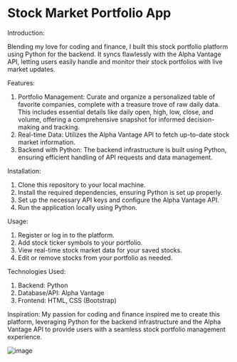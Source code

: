<h1>Stock Market Portfolio App</h1>

Introduction: 
<p> Blending my love for coding and finance, I built this stock portfolio platform using Python for the backend. It syncs flawlessly with the Alpha Vantage API, letting users easily handle and monitor their stock portfolios with live market updates.</p>

Features:
1. Portfolio Management: Curate and organize a personalized table of favorite companies, complete with a treasure trove of raw daily data. This includes essential details like daily open, high, low, close, and volume, offering a comprehensive snapshot for informed decision-making and tracking.<br/>
2. Real-time Data: Utilizes the Alpha Vantage API to fetch up-to-date stock market information.<br/>
3. Backend with Python: The backend infrastructure is built using Python, ensuring efficient handling of API requests and data management.

Installation:
1.	Clone this repository to your local machine.
2.	Install the required dependencies, ensuring Python is set up properly.
3.	Set up the necessary API keys and configure the Alpha Vantage API.
4.	Run the application locally using Python.

Usage:
1.	Register or log in to the platform.
2.	Add stock ticker symbols to your portfolio.
3.	View real-time stock market data for your saved stocks.
4.	Edit or remove stocks from your portfolio as needed.

Technologies Used:
1. Backend: Python<br/>
2. Database/API: Alpha Vantage<br/>
3. Frontend: HTML, CSS (Bootstrap)<br/>

Inspiration: My passion for coding and finance inspired me to create this platform, leveraging Python for the backend infrastructure and the Alpha Vantage API to provide users with a seamless stock portfolio management experience.

![image](https://github.com/cdsapp01110/-django_stock/assets/145883353/4870148e-9ea9-4bfb-8cf4-dd76c1f6eb2e)
